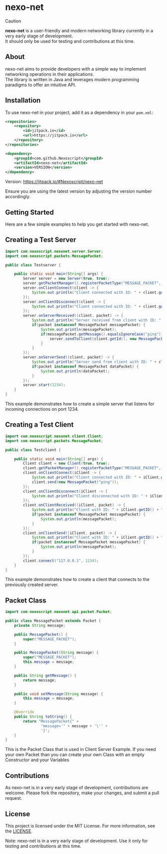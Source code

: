 # nexo-net

> [!CAUTION]
> **nexo-net** is a user-friendly and modern networking library currently in a very early stage of development.  
> It should only be used for testing and contributions at this time.

## About

nexo-net aims to provide developers with a simple way to implement networking operations in their applications.  
The library is written in Java and leverages modern programming paradigms to offer an intuitive API.

## Installation

To use nexo-net in your project, add it as a dependency in your `pom.xml`:

```xml
<repositories>
	<repository>
	    <id>jitpack.io</id>
	    <url>https://jitpack.io</url>
	</repository>
</repositories>
```

```xml
<dependency>
    <groupId>com.github.Nexoscript</groupId>
    <artifactId>nexo-net</artifactId>
    <version>VERSION</version>
</dependency>
```

Version: https://jitpack.io/#Nexoscript/nexo-net

Ensure you are using the latest version by adjusting the version number accordingly.

## Getting Started
Here are a few simple examples to help you get started with nexo-net.

## Creating a Test Server

```java
import com.nexoscript.nexonet.server.Server;
import com.nexoscript.packets.MessagePacket;

public class Testserver {

    public static void main(String[] args) {
        Server server = new Server(true, true);
        server.getPacketManager().registerPacketType("MESSAGE_PACKET", MessagePacket.class);
        server.onClientConnect(client -> {
            System.out.println("Client connected with ID: " + client.getId());
        });
        server.onClientDisconnect(client -> {
            System.out.println("Client connected with ID: " + client.getId());
        });
        server.onServerReceived((client, packet) -> {
            System.out.println("Server received from client with ID: " + client.getId());
            if(packet instanceof MessagePacket messagePacket) {
                System.out.println(messagePacket);
                if(messagePacket.getMessage().equalsIgnoreCase("ping")) {
                    server.sendToClient(client.getId(), new MessagePacket("pong"));
                }
            }
        });
        server.onServerSend((client, packet) -> {
            System.out.println("Server send from client with ID: " + client.getId());
            if(packet instanceof MessagePacket dataPacket) {
                System.out.println(dataPacket);
            }
        });
        server.start(1234);
    }
}
```
This example demonstrates how to create a simple server that listens for incoming connections on port 1234.

## Creating a Test Client

```java 
import com.nexoscript.nexonet.client.Client;
import com.nexoscript.packets.MessagePacket;

public class Testclient {

    public static void main(String[] args) {
        Client client = new Client(true, true);
        client.getPacketManager().registerPacketType("MESSAGE_PACKET", MessagePacket.class);
        client.onClientConnect(iClient -> {
            System.out.println("Client connected with ID: " + iClient.getID());
            client.send(new MessagePacket("ping"));
        });
        client.onClientDisconnect(iClient -> {
            System.out.println("Client disconnected with ID: " + iClient.getID());
        });
        client.onClientReceived((iClient, packet) -> {
            System.out.println("Client with ID: " + iClient.getID() + " received!");
            if(packet instanceof MessagePacket messagePacket) {
                System.out.println(messagePacket);
            }
        });
        client.onClientSend((iClient, packet) -> {
            System.out.println("Client with ID: " + iClient.getID() + " send!");
            if(packet instanceof MessagePacket messagePacket) {
                System.out.println(messagePacket);
            }
        });
        client.connect("127.0.0.1", 1234);
    }
}
```

This example demonstrates how to create a client that connects to the previously created server.

## Packet Class

```java
import com.nexoscript.nexonet.api.packet.Packet;

public class MessagePacket extends Packet {
    private String message;

    public MessagePacket() {
        super("MESSAGE_PACKET");
    }

    public MessagePacket(String message) {
        super("MESSAGE_PACKET");
        this.message = message;
    }

    public String getMessage() {
        return message;
    }

    public void setMessage(String message) {
        this.message = message;
    }

    @Override
    public String toString() {
        return "MessagePacket{" +
                "message='" + message + '\'' +
                '}';
    }
}
```
This is the Packet Class that is used in Client Server Example.
If you need your own Packet than you can create your own Class with an empty Constructor and your Variables

## Contributions

As nexo-net is in a very early stage of development, contributions are welcome.
Please fork the repository, make your changes, and submit a pull request.

## License

This project is licensed under the MIT License.
For more information, see the [LICENSE](LICENSE).

Note: nexo-net is in a very early stage of development. Use it only for testing and contributions at this time.


